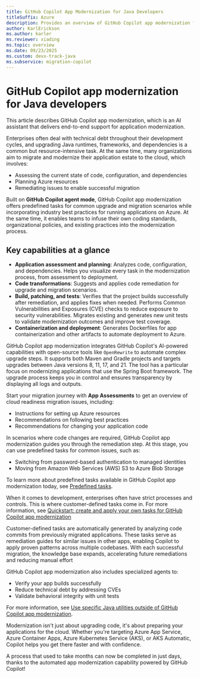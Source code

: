 ```yaml
---
title: GitHub Copilot App Modernization for Java Developers
titleSuffix: Azure
description: Provides an overview of GitHub Copilot app modernization for Java developers.
author: KarlErickson
ms.author: karler
ms.reviewer: xiading
ms.topic: overview
ms.date: 09/23/2025
ms.custom: devx-track-java
ms.subservice: migration-copilot
---
```


# GitHub Copilot app modernization for Java developers

This article describes GitHub Copilot app modernization, which is an AI assistant that delivers end-to-end support for application modernization.

Enterprises often deal with technical debt throughout their development cycles, and upgrading Java runtimes, frameworks, and dependencies is a common but resource-intensive task. At the same time, many organizations aim to migrate and modernize their application estate to the cloud, which involves:

- Assessing the current state of code, configuration, and dependencies
- Planning Azure resources
- Remediating issues to enable successful migration

Built on **GitHub Copilot agent mode**, GitHub Copilot app modernization offers predefined tasks for common upgrade and migration scenarios while incorporating industry best practices for running applications on Azure. At the same time, it enables teams to infuse their own coding standards, organizational policies, and existing practices into the modernization process.

## Key capabilities at a glance

- **Application assessment and planning**: Analyzes code, configuration, and dependencies. Helps you visualize every task in the modernization process, from assessment to deployment.
- **Code transformations**: Suggests and applies code remediation for upgrade and migration scenarios.
- **Build, patching, and tests**: Verifies that the project builds successfully after remediation, and applies fixes when needed. Performs Common Vulnerabilities and Exposures (CVE) checks to reduce exposure to security vulnerabilities. Migrates existing and generates new unit tests to validate modernization outcomes and improve test coverage.
- **Containerization and deployment**: Generates Dockerfiles for app containerization and other artifacts to automate deployment to Azure.

GitHub Copilot app modernization integrates GitHub Copilot's AI-powered capabilities with open-source tools like `OpenRewrite` to automate complex upgrade steps. It supports both Maven and Gradle projects and targets upgrades between Java versions 8, 11, 17, and 21. The tool has a particular focus on modernizing applications that use the Spring Boot framework. The upgrade process keeps you in control and ensures transparency by displaying all logs and outputs.

Start your migration journey with **App Assessments** to get an overview of cloud readiness migration issues, including:

- Instructions for setting up Azure resources
- Recommendations on following best practices
- Recommendations for changing your application code

In scenarios where code changes are required, GitHub Copilot app modernization guides you through the remediation step. At this stage, you can use predefined tasks for common issues, such as:

- Switching from password-based authentication to managed identities
- Moving from Amazon Web Services (AWS) S3 to Azure Blob Storage

To learn more about predefined tasks available in GitHub Copilot app modernization today, see [Predefined tasks](migrate-github-copilot-app-modernization-for-java-predefined-tasks.md).

When it comes to development, enterprises often have strict processes and controls. This is where customer-defined tasks come in. For more information, see [Quickstart: create and apply your own tasks for GitHub Copilot app modernization](migrate-github-copilot-app-modernization-for-java-quickstart-create-and-apply-your-own-task.md)

Customer-defined tasks are automatically generated by analyzing code commits from previously migrated applications. These tasks serve as remediation guides for similar issues in other apps, enabling Copilot to apply proven patterns across multiple codebases. With each successful migration, the knowledge base expands, accelerating future remediations and reducing manual effort

GitHub Copilot app modernization also includes specialized agents to:

- Verify your app builds successfully
- Reduce technical debt by addressing CVEs
- Validate behavioral integrity with unit tests

For more information, see [Use specific Java utilities outside of GitHub Copilot app modernization](/java/upgrade/tools).

Modernization isn't just about upgrading code, it's about preparing your applications for the cloud. Whether you're targeting Azure App Service, Azure Container Apps, Azure Kubernetes Service (AKS), or AKS Automatic, Copilot helps you get there faster and with confidence.

A process that used to take months can now be completed in just days, thanks to the automated app modernization capability powered by GitHub Copilot!

